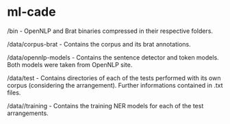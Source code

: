# ml-cade
/bin - OpenNLP and Brat binaries compressed in their respective folders.

/data/corpus-brat - Contains the corpus and its brat annotations.

/data/opennlp-models - Contains the sentence detector and token models. Both models were taken from OpenNLP site.

/data/test - Contains directories of each of the tests performed with its own corpus (considering the arrangement). Further informations contained in .txt files.

/data//training - Contains the training NER models for each of the test arrangements.
